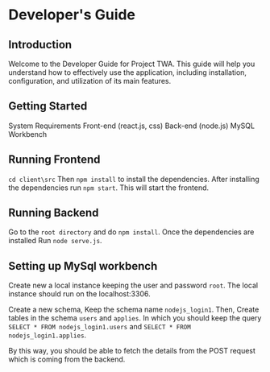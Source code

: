 # Developer's Guide

## Introduction
Welcome to the Developer Guide for Project TWA. This guide will help you understand how to effectively use the application, including installation, configuration, and utilization of its main features.

## Getting Started
System Requirements
Front-end (react.js, css)
Back-end (node.js)
MySQL Workbench

## Running Frontend

```cd client\src```
Then ```npm install``` to install the dependencies.
After installing the dependencies run ```npm start```.
This will start the frontend.

## Running Backend

Go to the ```root directory``` and do ```npm install```. Once the dependencies are installed Run ```node serve.js```.

## Setting up MySql workbench

Create new a local instance keeping the user and password ```root```. The local instance should run on the localhost:3306.

Create a new schema, Keep the schema name ```nodejs_login1```. Then, Create tables in the schema ```users``` and ```applies```. In which you should keep the query ```SELECT * FROM nodejs_login1.users``` and ```SELECT * FROM nodejs_login1.applies```.

By this way, you should be able to fetch the details from the POST request which is coming from the backend.